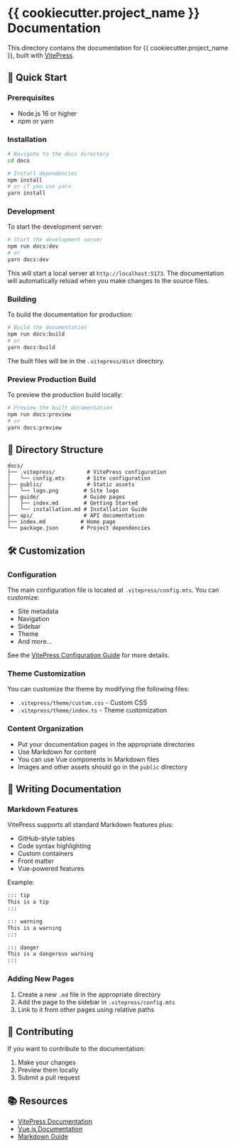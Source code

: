 # {{ cookiecutter.project_name }} Documentation

This directory contains the documentation for {{ cookiecutter.project_name }}, built with [VitePress](https://vitepress.dev/).

## 🚀 Quick Start

### Prerequisites

- Node.js 16 or higher
- npm or yarn

### Installation

```bash
# Navigate to the docs directory
cd docs

# Install dependencies
npm install
# or if you use yarn
yarn install
```

### Development

To start the development server:

```bash
# Start the development server
npm run docs:dev
# or
yarn docs:dev
```

This will start a local server at `http://localhost:5173`. The documentation will automatically reload when you make changes to the source files.

### Building

To build the documentation for production:

```bash
# Build the documentation
npm run docs:build
# or
yarn docs:build
```

The built files will be in the `.vitepress/dist` directory.

### Preview Production Build

To preview the production build locally:

```bash
# Preview the built documentation
npm run docs:preview
# or
yarn docs:preview
```

## 📁 Directory Structure

```
docs/
├── .vitepress/          # VitePress configuration
│   └── config.mts       # Site configuration
├── public/              # Static assets
│   └── logo.png        # Site logo
├── guide/              # Guide pages
│   ├── index.md        # Getting Started
│   └── installation.md # Installation Guide
├── api/                # API documentation
├── index.md           # Home page
└── package.json       # Project dependencies
```

## 🛠️ Customization

### Configuration

The main configuration file is located at `.vitepress/config.mts`. You can customize:

- Site metadata
- Navigation
- Sidebar
- Theme
- And more...

See the [VitePress Configuration Guide](https://vitepress.dev/reference/site-config) for more details.

### Theme Customization

You can customize the theme by modifying the following files:

- `.vitepress/theme/custom.css` - Custom CSS
- `.vitepress/theme/index.ts` - Theme customization

### Content Organization

- Put your documentation pages in the appropriate directories
- Use Markdown for content
- You can use Vue components in Markdown files
- Images and other assets should go in the `public` directory

## 📝 Writing Documentation

### Markdown Features

VitePress supports all standard Markdown features plus:

- GitHub-style tables
- Code syntax highlighting
- Custom containers
- Front matter
- Vue-powered features

Example:

```md
::: tip
This is a tip
:::

::: warning
This is a warning
:::

::: danger
This is a dangerous warning
:::
```

### Adding New Pages

1. Create a new `.md` file in the appropriate directory
2. Add the page to the sidebar in `.vitepress/config.mts`
3. Link to it from other pages using relative paths

## 🤝 Contributing

If you want to contribute to the documentation:

1. Make your changes
2. Preview them locally
3. Submit a pull request

## 📚 Resources

- [VitePress Documentation](https://vitepress.dev/)
- [Vue.js Documentation](https://vuejs.org/)
- [Markdown Guide](https://www.markdownguide.org/)
